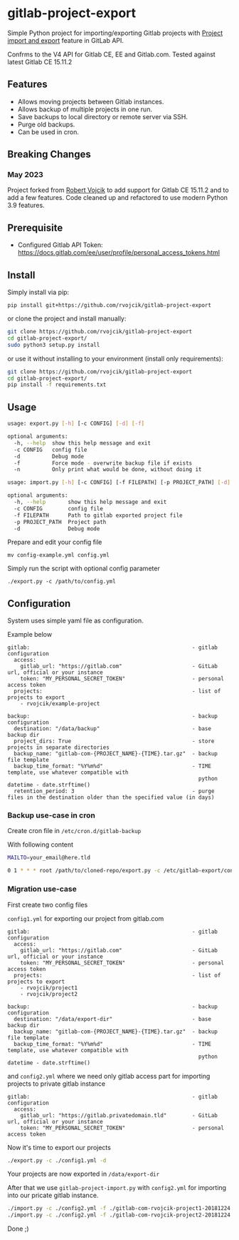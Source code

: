 # gitlab-project-export

Simple Python project for importing/exporting Gitlab projects with [Project import and export](https://docs.gitlab.com/ee/api/project_import_export.html) feature in GitLab API.

Confrms to the V4 API for Gitlab CE, EE and Gitlab.com. Tested against latest Gitlab CE 15.11.2

## Features

- Allows moving projects between Gitlab instances.
- Allows backup of multiple projects in one run.
- Save backups to local directory or remote server via SSH.
- Purge old backups.
- Can be used in cron.

## Breaking Changes

### May 2023

Project forked from [Robert Vojcik](https://github.com/rvojcik/gitlab-project-export) to add support for Gitlab CE 15.11.2 and to add a few features.
Code cleaned up and refactored to use modern Python 3.9 features.

## Prerequisite

* Configured Gitlab API Token: https://docs.gitlab.com/ee/user/profile/personal_access_tokens.html

## Install

Simply install via pip:


`pip install git+https://github.com/rvojcik/gitlab-project-export`

or clone the project and install manually:

```bash
git clone https://github.com/rvojcik/gitlab-project-export
cd gitlab-project-export/
sudo python3 setup.py install
```

or use it without installing to your environment (install only requirements):

```bash
git clone https://github.com/rvojcik/gitlab-project-export
cd gitlab-project-export/
pip install -f requirements.txt
```

## Usage

```bash
usage: export.py [-h] [-c CONFIG] [-d] [-f]

optional arguments:
  -h, --help  show this help message and exit
  -c CONFIG   config file
  -d          Debug mode
  -f          Force mode - overwrite backup file if exists
  -n          Only print what would be done, without doing it
```

```bash
usage: import.py [-h] [-c CONFIG] [-f FILEPATH] [-p PROJECT_PATH] [-d]

optional arguments:
  -h, --help       show this help message and exit
  -c CONFIG        config file
  -f FILEPATH      Path to gitlab exported project file
  -p PROJECT_PATH  Project path
  -d               Debug mode
```

Prepare and edit your config file

`mv config-example.yml config.yml`

Simply run the script with optional config parameter

`./export.py -c /path/to/config.yml`

## Configuration

System uses simple yaml file as configuration.

Example below

```
gitlab:                                                   - gitlab configuration
  access:
    gitlab_url: "https://gitlab.com"                      - GitLab url, official or your instance
    token: "MY_PERSONAL_SECRET_TOKEN"                     - personal access token
  projects:                                               - list of projects to export
    - rvojcik/example-project

backup:                                                   - backup configuration
  destination: "/data/backup"                             - base backup dir
  project_dirs: True                                      - store projects in separate directories
  backup_name: "gitlab-com-{PROJECT_NAME}-{TIME}.tar.gz"  - backup file template
  backup_time_format: "%Y%m%d"                            - TIME template, use whatever compatible with
                                                            python datetime - date.strftime()
  retention_period: 3                                     - purge files in the destination older than the specified value (in days)
  ```

### Backup use-case in cron

Create cron file in `/etc/cron.d/gitlab-backup`

With following content

```bash
MAILTO=your_email@here.tld

0 1 * * * root /path/to/cloned-repo/export.py -c /etc/gitlab-export/config.yml

```

### Migration use-case

First create two config files

`config1.yml` for exporting our project from gitlab.com

```
gitlab:                                                   - gitlab configuration
  access:
    gitlab_url: "https://gitlab.com"                      - GitLab url, official or your instance
    token: "MY_PERSONAL_SECRET_TOKEN"                     - personal access token
  projects:                                               - list of projects to export
    - rvojcik/project1
    - rvojcik/project2

backup:                                                   - backup configuration
  destination: "/data/export-dir"                         - base backup dir
  backup_name: "gitlab-com-{PROJECT_NAME}-{TIME}.tar.gz"  - backup file template
  backup_time_format: "%Y%m%d"                            - TIME template, use whatever compatible with
                                                            python datetime - date.strftime()
```

and `config2.yml` where we need only gitlab access part for importing projects to private gitlab instance

```
gitlab:                                                   - gitlab configuration
  access:
    gitlab_url: "https://gitlab.privatedomain.tld"        - GitLab url, official or your instance
    token: "MY_PERSONAL_SECRET_TOKEN"                     - personal access token
```

Now it's time to export our projects

```bash
./export.py -c ./config1.yml -d
```

Your projects are now exported in `/data/export-dir`

After that we use `gitlab-project-import.py` with `config2.yml` for importing into our pricate gitlab instance.

```bash
./import.py -c ./config2.yml -f ./gitlab-com-rvojcik-project1-20181224.tar.gz -p "rvojcik/project1"
./import.py -c ./config2.yml -f ./gitlab-com-rvojcik-project2-20181224.tar.gz -p "rvojcik/project2"
```

Done ;)
